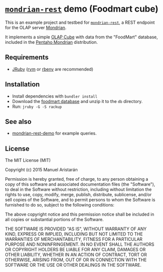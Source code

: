 # [`mondrian-rest`](https://github.com/jazzido/mondrian-rest) demo (Foodmart cube)

This is an example project and testbed for [`mondrian-rest`](http://github.com/jazzido/mondrian-rest), a REST endpoint for the OLAP server [Mondrian](http://community.pentaho.com/projects/mondrian/).

It implements a simple [OLAP Cube](https://en.wikipedia.org/wiki/OLAP_cube) with data from the "FoodMart" database, included in the [Pentaho Mondrian](http://mondrian.pentaho.com) distribution.

## Requirements

  - [JRuby](http://jruby.org) ([rvm](http://rvm.io) or [rbenv](http://rbenv.org/) are recommended)

## Installation

  - Install dependencies with `bundler install`
  - Download the [foodmart database](https://raw.githubusercontent.com/pentaho/mondrian/0513fbe724619a7c669009b7539bf51d1faaa858/demo/derby/derby-foodmart.zip) and unzip it to the `db` directory.
  - Run: `jruby -G -S rackup`

## See also

  - [mondrian-rest-demo](https://github.com/jazzido/mondrian-rest-demo) for example queries.

## License

The MIT License (MIT)

Copyright (c) 2015 Manuel Aristarán

Permission is hereby granted, free of charge, to any person obtaining a copy
of this software and associated documentation files (the "Software"), to deal
in the Software without restriction, including without limitation the rights
to use, copy, modify, merge, publish, distribute, sublicense, and/or sell
copies of the Software, and to permit persons to whom the Software is
furnished to do so, subject to the following conditions:

The above copyright notice and this permission notice shall be included in all
copies or substantial portions of the Software.

THE SOFTWARE IS PROVIDED "AS IS", WITHOUT WARRANTY OF ANY KIND, EXPRESS OR
IMPLIED, INCLUDING BUT NOT LIMITED TO THE WARRANTIES OF MERCHANTABILITY,
FITNESS FOR A PARTICULAR PURPOSE AND NONINFRINGEMENT. IN NO EVENT SHALL THE
AUTHORS OR COPYRIGHT HOLDERS BE LIABLE FOR ANY CLAIM, DAMAGES OR OTHER
LIABILITY, WHETHER IN AN ACTION OF CONTRACT, TORT OR OTHERWISE, ARISING FROM,
OUT OF OR IN CONNECTION WITH THE SOFTWARE OR THE USE OR OTHER DEALINGS IN THE
SOFTWARE.
